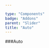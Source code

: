 ```yaml
---

type: "Components"
badge: "Addons"
parent: "Slider"
title: "Auto"
---
```


###Auto

<demo>
  <demovanilla src="vanilla/demos/slider/auto">
  </demovanilla>
</demo>
